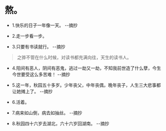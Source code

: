 # 熬。

- 1.快乐的日子一年像一天。 --摘抄

- 2.走一步看一步。

- 3.只要有书读就行。 --摘抄

>之骅不管在什么时候，对读书都充满向往，天生的读书人。

- 4.阳间有恶人，阴间有恶鬼，逃过一劫又一劫，不知我前世造了什么孽，今生今世要受这么多苦难！ --摘抄

- 5.这一年，秋园五十多岁。少年丧父，中年丧偶，晚年丧子，人生三大悲事都让她摊上了。 --摘抄

- 6.活着。

- 7.病来如山倒，病去如抽丝。 --摘抄

- 8.秋园四十六岁去湖北，六十六岁回湖南。 --摘抄
